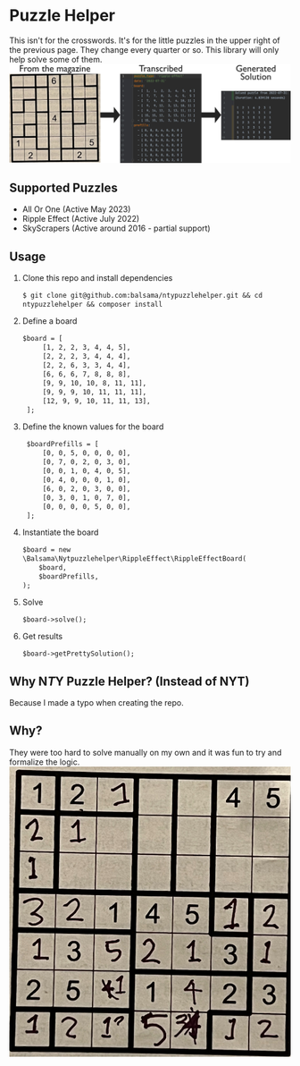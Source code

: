 # Puzzle Helper
This isn't for the crosswords. It's for the little puzzles in the upper right of the previous page. They change every
quarter or so. This library will only help solve some of them.
![Workflow](images/example.jpg)

## Supported Puzzles
* All Or One (Active May 2023)
* Ripple Effect (Active July 2022)
* SkyScrapers (Active around 2016 - partial support)

## Usage
1. Clone this repo and install dependencies
   ```
   $ git clone git@github.com:balsama/ntypuzzlehelper.git && cd ntypuzzlehelper && composer install
   ```
2. Define a board
   ```injectablephp
   $board = [
        [1, 2, 2, 3, 4, 4, 5],
        [2, 2, 2, 3, 4, 4, 4],
        [2, 2, 6, 3, 3, 4, 4],
        [6, 6, 6, 7, 8, 8, 8],
        [9, 9, 10, 10, 8, 11, 11],
        [9, 9, 9, 10, 11, 11, 11],
        [12, 9, 9, 10, 11, 11, 13],
    ];
   ```
3. Define the known values for the board
   ```injectablephp
    $boardPrefills = [
        [0, 0, 5, 0, 0, 0, 0],
        [0, 7, 0, 2, 0, 3, 0],
        [0, 0, 1, 0, 4, 0, 5],
        [0, 4, 0, 0, 0, 1, 0],
        [6, 0, 2, 0, 3, 0, 0],
        [0, 3, 0, 1, 0, 7, 0],
        [0, 0, 0, 0, 5, 0, 0],
    ];
   ```
4. Instantiate the board
   ```injectablephp
   $board = new \Balsama\Nytpuzzlehelper\RippleEffect\RippleEffectBoard(
       $board,
       $boardPrefills,
   );
   ```
5. Solve
   ```injectablephp
   $board->solve();
   ```
6. Get results
    ```injectablephp
   $board->getPrettySolution();
    ```

## Why N*T*Y Puzzle Helper? (Instead of NYT)
Because I made a typo when creating the repo.

## Why?
They were too hard to solve manually on my own and it was fun to try and formalize the logic.
![Attempts were made...](images/ripple-effect--2022-07-10--blank.jpg)